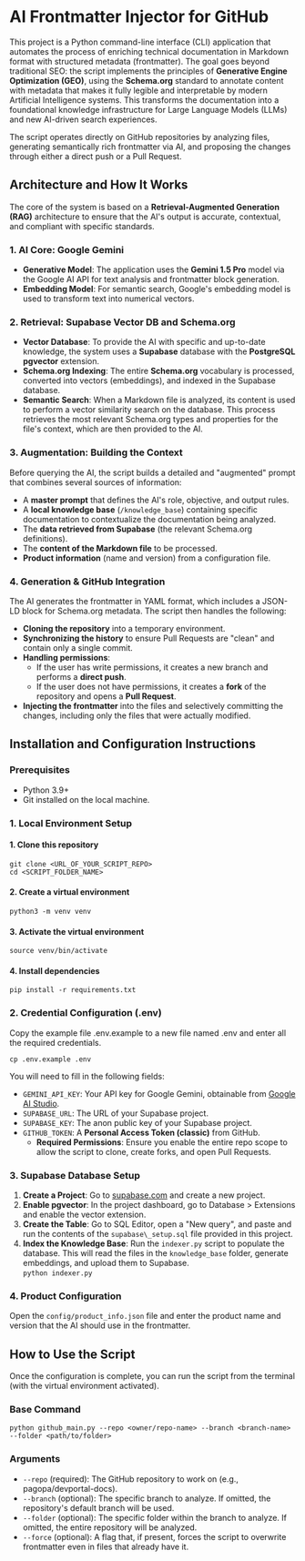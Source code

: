 # **AI Frontmatter Injector for GitHub**

This project is a Python command-line interface (CLI) application that automates the process of enriching technical documentation in Markdown format with structured metadata (frontmatter). The goal goes beyond traditional SEO: the script implements the principles of **Generative Engine Optimization (GEO)**, using the **Schema.org** standard to annotate content with metadata that makes it fully legible and interpretable by modern Artificial Intelligence systems. This transforms the documentation into a foundational knowledge infrastructure for Large Language Models (LLMs) and new AI-driven search experiences.

The script operates directly on GitHub repositories by analyzing files, generating semantically rich frontmatter via AI, and proposing the changes through either a direct push or a Pull Request.

## **Architecture and How It Works**

The core of the system is based on a **Retrieval-Augmented Generation (RAG)** architecture to ensure that the AI's output is accurate, contextual, and compliant with specific standards.

### **1. AI Core: Google Gemini**

* **Generative Model**: The application uses the **Gemini 1.5 Pro** model via the Google AI API for text analysis and frontmatter block generation.  
* **Embedding Model**: For semantic search, Google's embedding model is used to transform text into numerical vectors.

### **2. Retrieval: Supabase Vector DB and Schema.org**

* **Vector Database**: To provide the AI with specific and up-to-date knowledge, the system uses a **Supabase** database with the **PostgreSQL pgvector** extension.  
* **Schema.org Indexing**: The entire **Schema.org** vocabulary is processed, converted into vectors (embeddings), and indexed in the Supabase database.  
* **Semantic Search**: When a Markdown file is analyzed, its content is used to perform a vector similarity search on the database. This process retrieves the most relevant Schema.org types and properties for the file's context, which are then provided to the AI.

### **3. Augmentation: Building the Context**

Before querying the AI, the script builds a detailed and "augmented" prompt that combines several sources of information:

* A **master prompt** that defines the AI's role, objective, and output rules.  
* A **local knowledge base** (`/knowledge_base`) containing specific documentation to contextualize the documentation being analyzed.  
* The **data retrieved from Supabase** (the relevant Schema.org definitions).  
* The **content of the Markdown file** to be processed.  
* **Product information** (name and version) from a configuration file.

### **4. Generation & GitHub Integration**

The AI generates the frontmatter in YAML format, which includes a JSON-LD block for Schema.org metadata. The script then handles the following:

* **Cloning the repository** into a temporary environment.  
* **Synchronizing the history** to ensure Pull Requests are "clean" and contain only a single commit.  
* **Handling permissions**:  
  * If the user has write permissions, it creates a new branch and performs a **direct push**.  
  * If the user does not have permissions, it creates a **fork** of the repository and opens a **Pull Request**.  
* **Injecting the frontmatter** into the files and selectively committing the changes, including only the files that were actually modified.

## **Installation and Configuration Instructions**

### **Prerequisites**

* Python 3.9+  
* Git installed on the local machine.

### **1. Local Environment Setup**

#### 1. Clone this repository  
```
git clone <URL_OF_YOUR_SCRIPT_REPO>  
cd <SCRIPT_FOLDER_NAME>
```
#### 2. Create a virtual environment  
`python3 -m venv venv`

#### 3. Activate the virtual environment  
`source venv/bin/activate`

#### 4. Install dependencies  
`pip install -r requirements.txt`

### **2. Credential Configuration (.env)**

Copy the example file .env.example to a new file named .env and enter all the required credentials.

`cp .env.example .env`

You will need to fill in the following fields:

* `GEMINI_API_KEY`: Your API key for Google Gemini, obtainable from [Google AI Studio](https://aistudio.google.com/app/apikey).  
* `SUPABASE_URL`: The URL of your Supabase project.  
* `SUPABASE_KEY`: The anon public key of your Supabase project.  
* `GITHUB_TOKEN`: A **Personal Access Token (classic)** from GitHub.  
  * **Required Permissions**: Ensure you enable the entire repo scope to allow the script to clone, create forks, and open Pull Requests.

### **3. Supabase Database Setup**

1. **Create a Project**: Go to [supabase.com](https://supabase.com) and create a new project.  
2. **Enable pgvector**: In the project dashboard, go to Database \> Extensions and enable the vector extension.  
3. **Create the Table**: Go to SQL Editor, open a "New query", and paste and run the contents of the `supabase\_setup.sql` file provided in this project.  
4. **Index the Knowledge Base**: Run the `indexer.py` script to populate the database. This will read the files in the `knowledge_base` folder, generate embeddings, and upload them to Supabase.  
   `python indexer.py`

### **4. Product Configuration**

Open the `config/product_info.json` file and enter the product name and version that the AI should use in the frontmatter.

## **How to Use the Script**

Once the configuration is complete, you can run the script from the terminal (with the virtual environment activated).

### **Base Command**

`python github_main.py --repo <owner/repo-name> --branch <branch-name> --folder <path/to/folder>`

### **Arguments**

* `--repo` (required): The GitHub repository to work on (e.g., pagopa/devportal-docs).  
* `--branch` (optional): The specific branch to analyze. If omitted, the repository's default branch will be used.  
* `--folder` (optional): The specific folder within the branch to analyze. If omitted, the entire repository will be analyzed.  
* `--force` (optional): A flag that, if present, forces the script to overwrite frontmatter even in files that already have it.

